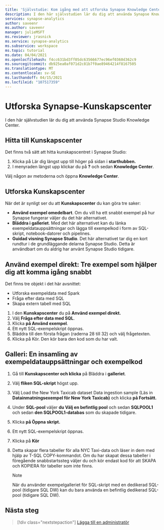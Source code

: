 ```yaml
---
title: 'Självstudie: Kom igång med att utforska Synapse Knowledge Center'
description: I den här självstudien lär du dig att använda Synapse Knowledge Center.
services: synapse-analytics
author: saveenr
ms.author: saveenr
manager: julieMSFT
ms.reviewer: jrasnick
ms.service: synapse-analytics
ms.subservice: workspace
ms.topic: tutorial
ms.date: 04/04/2021
ms.openlocfilehash: f4cc631bd3ff05dc63566677ec96ef0360d362c9
ms.sourcegitcommit: db925ea0af071d2c81b7f0ae89464214f8167505
ms.translationtype: MT
ms.contentlocale: sv-SE
ms.lasthandoff: 04/15/2021
ms.locfileid: "107517359"
---
```

# <a name="explore-the-synapse-knowledge-center"></a>Utforska Synapse-Kunskapscenter

I den här självstudien lär du dig att använda Synapse Studio Knowledge Center.

## <a name="finding-to-the-knowledge-center"></a>Hitta till Kunskapscenter

Det finns två sätt att hitta kunskapscentret i Synapse Studio:

  1. Klicka på Lär dig längst upp till höger på sidan i **starthubben.**
  2. I menyraden längst upp klickar du på **?** och sedan **Knowledge Center**.

Välj någon av metoderna och öppna **Knowledge Center**.

## <a name="exploring-the-knowledge-center"></a>Utforska Kunskapscenter

När det är synligt ser du att **Kunskapscenter** du kan göra tre saker:
* **Använd exempel omedelbart**. Om du vill ha ett snabbt exempel på hur Synapse fungerar väljer du det här alternativet.
* **Bläddra i galleriet**. Med det här alternativet kan du länka exempeldatauppsättningar och lägga till exempelkod i form av SQL-skript, notebook-datorer och pipelines.
* **Guidad visning Synapse Studio**. Det här alternativet tar dig en kort rundtur i de grundläggande delarna Synapse Studio. Detta är användbart om du aldrig har använt Synapse Studio tidigare.

## <a name="use-samples-immediately-three-samples-to-help-you-get-started-fast"></a>Använd exempel direkt: Tre exempel som hjälper dig att komma igång snabbt

Det finns tre objekt i det här avsnittet:
* Utforska exempeldata med Spark
* Fråga efter data med SQL
* Skapa extern tabell med SQL

1. I den **Kunskapscenter** du på **Använd exempel direkt.**
1. Välj **Fråga efter data med SQL**.
1. Klicka **på Använd exempel**.
1. Ett nytt SQL-exempelskript öppnas.
1. Bläddra till den första frågan (raderna 28 till 32) och välj frågetexten.
1. Klicka på Kör. Den kör bara den kod som du har valt.

## <a name="gallery-a-collectiopn-of-sample-data-sets-and-sample-code"></a>Galleri: En insamling av exempeldatauppsättningar och exempelkod

1. Gå till **Kunskapscenter och klicka** på Bläddra i **galleriet**.
1. Välj **fliken SQL-skript** högst upp.
1. Välj Load the New York Taxicab dataset Data ingestion sample (Läs in **Datainmatningsexempel för New York Taxicab)** och klicka **på Fortsätt.**
1. Under **SQL-pool** väljer **du Välj en befintlig pool** och sedan **SQLPOOL1** och sedan **den SQLPOOL1-databas** som du skapade tidigare.
1. Klicka **på Öppna skript.**
1. Ett nytt SQL-exempelskript öppnas.
1. Klicka på **Kör**
1. Detta skapar flera tabeller för alla NYC Taxi-data och läser in dem med hjälp av T-SQL COPY-kommandot. Om du har skapat dessa tabeller i föregående snabbstartssteg väljer du och kör endast kod för att SKAPA och KOPIERA för tabeller som inte finns.

    > [!NOTE] 
    > När du använder exempelgalleriet för SQL-skript med en dedikerad SQL-pool (tidigare SQL DW) kan du bara använda en befintlig dedikerad SQL-pool (tidigare SQL DW).

## <a name="next-steps"></a>Nästa steg

> [!div class="nextstepaction"]
> [Lägga till en administratör](get-started-add-admin.md)


